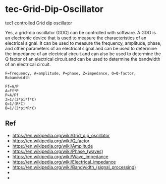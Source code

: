# tec-Grid-Dip-Oscillator
tec1 controlled Grid dip oscillator

Yes, a grid-dip oscillator (GDO) can be controlled with software. A GDO is an electronic device that is used to measure the characteristics of an electrical signal. It can be used to measure the frequency, amplitude, phase, and other parameters of an electrical signal.and can be used to determine the impedance of an electrical circuit.and can also be used to determine the Q factor of an electrical circuit.and can be used to determine the bandwidth of an electrical circuit.  



```
F=frequency, A=amplitude, P=phase, Z=impedance, Q=Q-factor, B=bandwidth 

Ff=A/P 
A=Ff*P 
P=A/Ff 
Z=1/(2*pi*f*C) 
Q=1/(R*C) 
B=1/(2*pi*R*C)
```
 





## Ref
- https://en.wikipedia.org/wiki/Grid_dip_oscillator
- https://en.wikipedia.org/wiki/Q_factor
- https://en.wikipedia.org/wiki/Amplitude
- https://en.wikipedia.org/wiki/Phase_(waves)
- https://en.wikipedia.org/wiki/Wave_impedance
- https://en.wikipedia.org/wiki/Electrical_impedance
- https://en.wikipedia.org/wiki/Bandwidth_(signal_processing)
-  
- 
